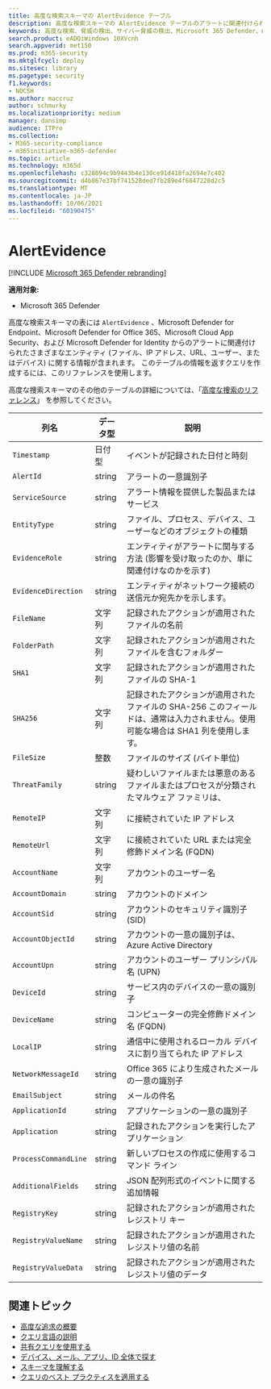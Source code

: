 ```yaml
---
title: 高度な検索スキーマの AlertEvidence テーブル
description: 高度な検索スキーマの AlertEvidence テーブルのアラートに関連付けられている情報について説明します。
keywords: 高度な検索、脅威の検出、サイバー脅威の検出、Microsoft 365 Defender、microsoft 365、m365、検索、クエリ、テレメトリ、スキーマ参照、kusto、table、column、data type、description、AlertInfo、アラート、エンティティ、証拠、ファイル、IP アドレス、デバイス、コンピューター、ユーザー、アカウント
search.product: eADQiWindows 10XVcnh
search.appverid: met150
ms.prod: m365-security
ms.mktglfcycl: deploy
ms.sitesec: library
ms.pagetype: security
f1.keywords:
- NOCSH
ms.author: maccruz
author: schmurky
ms.localizationpriority: medium
manager: dansimp
audience: ITPro
ms.collection:
- M365-security-compliance
- m365initiative-m365-defender
ms.topic: article
ms.technology: m365d
ms.openlocfilehash: c328094c9b9443b4e130ce91d418fa2694e7c402
ms.sourcegitcommit: d4b867e37bf741528ded7fb289e4f6847228d2c5
ms.translationtype: MT
ms.contentlocale: ja-JP
ms.lasthandoff: 10/06/2021
ms.locfileid: "60190475"
---
```

# <a name="alertevidence"></a>AlertEvidence

[!INCLUDE [Microsoft 365 Defender rebranding](../includes/microsoft-defender.md)]


**適用対象:**
- Microsoft 365 Defender

高度な検索スキーマの表には `AlertEvidence` 、Microsoft Defender for Endpoint、Microsoft Defender for Office 365、Microsoft Cloud App Security、および Microsoft Defender for Identity からのアラートに関連付けられたさまざまなエンティティ (ファイル[](advanced-hunting-overview.md)、IP アドレス、URL、ユーザー、またはデバイス) に関する情報が含まれます。 このテーブルの情報を返すクエリを作成するには、このリファレンスを使用します。

高度な捜索スキーマのその他のテーブルの詳細については、「[高度な捜索のリファレンス](advanced-hunting-schema-tables.md)」 を参照してください。

| 列名 | データ型 | 説明 |
|-------------|-----------|-------------|
| `Timestamp` | 日付型 | イベントが記録された日付と時刻 |
| `AlertId` | string | アラートの一意識別子 |
| `ServiceSource` | string | アラート情報を提供した製品またはサービス |
| `EntityType` | string | ファイル、プロセス、デバイス、ユーザーなどのオブジェクトの種類 |
| `EvidenceRole` | string | エンティティがアラートに関与する方法 (影響を受け取ったのか、単に関連付けなのかを示す) |
| `EvidenceDirection` | string | エンティティがネットワーク接続の送信元か宛先かを示します。 |
| `FileName` | 文字列 | 記録されたアクションが適用されたファイルの名前 |
| `FolderPath` | 文字列 | 記録されたアクションが適用されたファイルを含むフォルダー |
| `SHA1` | 文字列 | 記録されたアクションが適用されたファイルの SHA-1 |
| `SHA256` | 文字列 | 記録されたアクションが適用されたファイルの SHA-256 このフィールドは、通常は入力されません。使用可能な場合は SHA1 列を使用します。 |
| `FileSize` | 整数 | ファイルのサイズ (バイト単位) |
| `ThreatFamily` | string | 疑わしいファイルまたは悪意のあるファイルまたはプロセスが分類されたマルウェア ファミリは、 |
| `RemoteIP` | 文字列 | に接続されていた IP アドレス |
| `RemoteUrl` | 文字列 | に接続されていた URL または完全修飾ドメイン名 (FQDN) |
| `AccountName` | 文字列 | アカウントのユーザー名 |
| `AccountDomain` | string | アカウントのドメイン |
| `AccountSid` | string | アカウントのセキュリティ識別子 (SID) |
| `AccountObjectId` | string | アカウントの一意の識別子は、Azure Active Directory |
| `AccountUpn` | string | アカウントのユーザー プリンシパル名 (UPN) |
| `DeviceId` | string | サービス内のデバイスの一意の識別子 |
| `DeviceName` | string | コンピューターの完全修飾ドメイン名 (FQDN) |
| `LocalIP` | string | 通信中に使用されるローカル デバイスに割り当てられた IP アドレス |
| `NetworkMessageId` | string | Office 365 により生成されたメールの一意の識別子 |
| `EmailSubject` | string | メールの件名 |
| `ApplicationId` | string | アプリケーションの一意の識別子 |
| `Application` | string | 記録されたアクションを実行したアプリケーション |
| `ProcessCommandLine` | string | 新しいプロセスの作成に使用するコマンド ライン |
| `AdditionalFields` | string | JSON 配列形式のイベントに関する追加情報 |
| `RegistryKey` |string | 記録されたアクションが適用されたレジストリ キー |
| `RegistryValueName` |string | 記録されたアクションが適用されたレジストリ値の名前 |
| `RegistryValueData` |string | 記録されたアクションが適用されたレジストリ値のデータ |

## <a name="related-topics"></a>関連トピック
- [高度な追求の概要](advanced-hunting-overview.md)
- [クエリ言語の説明](advanced-hunting-query-language.md)
- [共有クエリを使用する](advanced-hunting-shared-queries.md)
- [デバイス、メール、アプリ、ID 全体で探す](advanced-hunting-query-emails-devices.md)
- [スキーマを理解する](advanced-hunting-schema-tables.md)
- [クエリのベスト プラクティスを適用する](advanced-hunting-best-practices.md)
